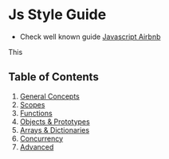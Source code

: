 # Js Style Guide

- Check well known guide [Javascript Airbnb](https://github.com/airbnb/javascript)

This

## Table of Contents

1. [General Concepts](#1-general-concepts-best-practices)
2. [Scopes](#2-scopes-practices)
3. [Functions](#3-functions-best-practices)
4. [Objects & Prototypes](#3-objects-prototypes-best-practices)
5. [Arrays & Dictionaries](#4-arrays-dictionaries-best-practices)
6. [Concurrency](#5-concurrency-best-practices)
7. [Advanced](#6-advanced-best-practices)

<br/><br/>
